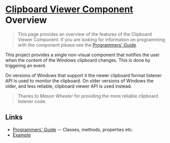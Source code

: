 # [Clipboard Viewer Component](../index.md)  Overview

> This page provides an overview of the features of the Clipboard Viewer Component. If you are looking for information on programming with the component please see the [Programmers' Guide](./API.md).

This project provides a single non-visual component that notifies the user when the content of the Windows clipboard changes. This is done by triggering an event.

On versions of Windows that support it the newer clipboard format listener API is used to monitor the clipboard. On older versions of Windows the older, and less reliable, clipboard viewer API is used instead.

> Thanks to _Mason Wheeler_ for providing the more reliable clipboard listener code.

## Links

* [Programmers' Guide](./API.md) -- Classes, methods, properties etc.
* [Example](./Example.md)

